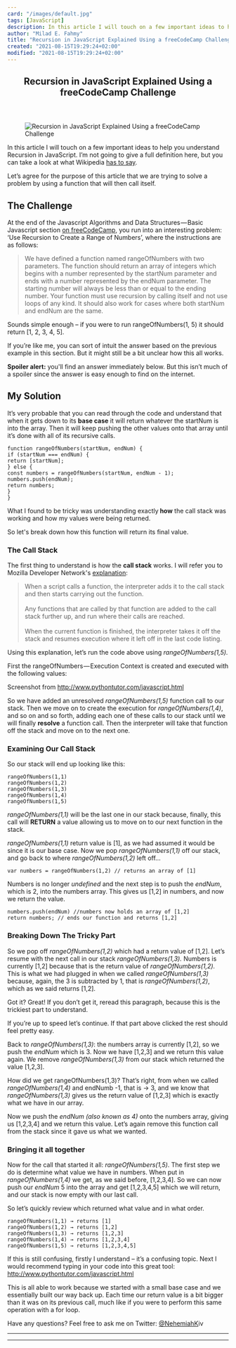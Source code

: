 ```yaml
---
card: "/images/default.jpg"
tags: [JavaScript]
description: In this article I will touch on a few important ideas to help
author: "Milad E. Fahmy"
title: "Recursion in JavaScript Explained Using a freeCodeCamp Challenge"
created: "2021-08-15T19:29:24+02:00"
modified: "2021-08-15T19:29:24+02:00"
---
```

<div class="site-wrapper">
<main id="site-main" class="site-main outer">
<div class="inner">
<article class="post-full post tag-javascript tag-recursion tag-freecodecamp ">
<header class="post-full-header">
<h1 class="post-full-title">Recursion in JavaScript Explained Using a freeCodeCamp Challenge</h1>
</header>
<figure class="post-full-image">
<picture>
<source media="(max-width: 700px)" sizes="1px" srcset="data:image/gif;base64,R0lGODlhAQABAIAAAAAAAP///yH5BAEAAAAALAAAAAABAAEAAAIBRAA7 1w">
<source media="(min-width: 701px)" sizes="(max-width: 800px) 400px,
(max-width: 1170px) 700px,
1400px" srcset="/news/content/images/size/w300/2020/06/Marketing-Business-Corporate-Start-up-Facebook-Cover--1--1.png 300w,
/news/content/images/size/w600/2020/06/Marketing-Business-Corporate-Start-up-Facebook-Cover--1--1.png 600w,
/news/content/images/size/w1000/2020/06/Marketing-Business-Corporate-Start-up-Facebook-Cover--1--1.png 1000w,
/news/content/images/size/w2000/2020/06/Marketing-Business-Corporate-Start-up-Facebook-Cover--1--1.png 2000w">
<img onerror="this.style.display='none'" src="/news/content/images/size/w2000/2020/06/Marketing-Business-Corporate-Start-up-Facebook-Cover--1--1.png" alt="Recursion in JavaScript Explained Using a freeCodeCamp Challenge">
</picture>
</figure>
<section class="post-full-content">
<div class="post-content">
<p>In this article I will touch on a few important ideas to help you understand Recursion in JavaScript. I’m not going to give a full definition here, but you can take a look at what Wikipedia <a href="https://en.wikipedia.org/wiki/Recursion_%28computer_science%29" rel="noopener">has to say</a>. </p>
<p>Let’s agree for the purpose of this article that we are trying to solve a problem by using a function that will then call itself.</p>
<h2 id="the-challenge">The Challenge</h2>
<p>At the end of the Javascript Algorithms and Data Structures — Basic Javascript section <a href="https://www.freecodecamp.org/learn/">on freeCodeCamp</a>, you run into an interesting problem: ‘Use Recursion to Create a Range of Numbers’, where the instructions are as follows:</p>
<blockquote>We have defined a function named rangeOfNumbers with two parameters. The function should return an array of integers which begins with a number represented by the startNum parameter and ends with a number represented by the endNum parameter. The starting number will always be less than or equal to the ending number. Your function must use recursion by calling itself and not use loops of any kind. It should also work for cases where both startNum and endNum are the same.</blockquote>
<p>Sounds simple enough – if you were to run rangeOfNumbers(1, 5) it should return [1, 2, 3, 4, 5].</p>
<p>If you’re like me, you can sort of intuit the answer based on the previous example in this section. But it might still be a bit unclear how this all works.</p>
<p><strong>Spoiler alert:</strong> you'll find an answer immediately below. But this isn’t much of a spoiler since the answer is easy enough to find on the internet.</p>
<h2 id="my-solution">My Solution</h2>
<p>It’s very probable that you can read through the code and understand that when it gets down to its <strong>base case</strong> it will return whatever the startNum is into the array. Then it will keep pushing the other values onto that array until it’s done with all of its recursive calls.</p><pre><code class="language-javascript">function rangeOfNumbers(startNum, endNum) {
if (startNum === endNum) {
return [startNum];
} else {
const numbers = rangeOfNumbers(startNum, endNum - 1);
numbers.push(endNum);
return numbers;
}
}</code></pre>
<p>What I found to be tricky was understanding exactly<strong> how</strong> the call stack was working and how my values were being returned.</p>
<p>So let's break down how this function will return its final value.</p>
<h3 id="the-call-stack">The Call Stack</h3>
<p>The first thing to understand is how the <strong>call stack</strong> works. I will refer you to Mozilla Developer Network's <a href="https://developer.mozilla.org/en-US/docs/Glossary/Call_stack" rel="noopener">explanation</a>:</p>
<blockquote>When a script calls a function, the interpreter adds it to the call stack and then starts carrying out the function.<br><br>Any functions that are called by that function are added to the call stack further up, and run where their calls are reached.<br><br>When the current function is finished, the interpreter takes it off the stack and resumes execution where it left off in the last code listing.</blockquote>
<p>Using this explanation, let’s run the code above using <em>rangeOfNumbers(1,5).</em></p>
<p>First the rangeOfNumbers — Execution Context is created and executed with the following values:</p>
<figcaption>Screenshot from <a href="http://www.pythontutor.com/javascript.html" data-href="http://www.pythontutor.com/javascript.html" class="markup--anchor markup--figure-anchor" rel="noopener" target="_blank">http://www.pythontutor.com/javascript.html</a></figcaption>
</figure>
<p>So we have added an unresolved <em>rangeOfNumbers(1,5)</em> function call to our stack. Then we move on to create the execution for <em>rangeOfNumbers(1,4)</em>, and so on and so forth, adding each one of these calls to our stack until we will finally <strong>resolve</strong> a function call. Then the interpreter will take that function off the stack and move on to the next one.</p>
<h3 id="examining-our-call-stack">Examining Our Call Stack</h3>
<p>So our stack will end up looking like this:</p><pre><code>rangeOfNumbers(1,1)
rangeOfNumbers(1,2)
rangeOfNumbers(1,3)
rangeOfNumbers(1,4)
rangeOfNumbers(1,5)</code></pre>
<p><em>rangeOfNumbers(1,1)</em> will be the last one in our stack because, finally, this call will <strong>RETURN</strong> a value allowing us to move on to our next function in the stack.</p>
<p><em>rangeOfNumbers(1,1)</em> return value is [1], as we had assumed it would be since it is our base case. Now we pop <em>rangeOfNumbers(1,1)</em> off our stack, and go back to where <em>rangeOfNumbers(1,2)</em> left off…</p><pre><code>var numbers = rangeOfNumbers(1,2) // returns an array of [1]</code></pre>
<p>Numbers is no longer <em>undefined</em> and the next step is to push the <em>endNum</em>, which is 2, into the numbers array. This gives us [1,2] in numbers, and now we return the value.</p><pre><code>numbers.push(endNum) //numbers now holds an array of [1,2]
return numbers; // ends our function and returns [1,2]</code></pre>
<h3 id="breaking-down-the-tricky-part">Breaking Down The Tricky Part</h3>
<p>So we pop off <em>rangeOfNumbers(1,2)</em> which had a return value of [1,2]. Let’s resume with the next call in our stack <em>rangeOfNumbers(1,3). </em>Numbers is currently [1,2] because that is the return value of <em>rangeOfNumbers(1,2). </em>This is what we had plugged in when we called <em>rangeOfNumbers(1,3)</em> because, again, the 3 is subtracted by 1, that is <em>rangeOfNumbers(1,2)</em>, which as we said returns [1,2]. </p>
<p>Got it? Great! If you don’t get it, reread this paragraph, because this is the trickiest part to understand.</p>
<p>If you’re up to speed let’s continue. If that part above clicked the rest should feel pretty easy.</p>
<p>Back to <em>rangeOfNumbers(1,3)</em>: the numbers array is currently [1,2], so we push the <em>endNum</em> which is 3. Now we have [1,2,3] and we return this value again. We remove <em>rangeOfNumbers(1,3)</em> from our stack which returned the value [1,2,3]. </p>
<p>How did we get rangeOfNumbers(1,3)? That’s right, from when we called <em>rangeOfNumbers(1,4)</em> and endNumb -1, that is → 3, and we know that <em>rangeOfNumbers(1,3)</em> gives us the return value of [1,2,3] which is exactly what we have in our array. </p>
<p>Now we push the <em>endNum (also known as 4) </em>onto the numbers array, giving us [1,2,3,4] and we return this value. Let’s again remove this function call from the stack since it gave us what we wanted.</p>
<h3 id="bringing-it-all-together">Bringing it all together </h3>
<p>Now for the call that started it all: <em>rangeOfNumbers(1,5)</em>. The first step we do is determine what value we have in numbers. When put in <em>rangeOfNumbers(1,4)</em> we get, as we said before, [1,2,3,4]. So we can now push our <em>endNum</em> 5 into the array and get [1,2,3,4,5] which we will return, and our stack is now empty with our last call.</p>
<p>So let’s quickly review which returned what value and in what order.</p><pre><code>rangeOfNumbers(1,1) → returns [1]
rangeOfNumbers(1,2) → returns [1,2]
rangeOfNumbers(1,3) → returns [1,2,3]
rangeOfNumbers(1,4) → returns [1,2,3,4]
rangeOfNumbers(1,5) → returns [1,2,3,4,5]</code></pre>
<p>If this is still confusing, firstly I understand – it’s a confusing topic. Next I would recommend typing in your code into this great tool: <a href="http://www.pythontutor.com/javascript.html" rel="noopener">http://www.pythontutor.com/javascript.html</a></p>
<p>This is all able to work because we started with a small base case and we essentially built our way back up. Each time our return value is a bit bigger than it was on its previous call, much like if you were to perform this same operation with a for loop.</p>
<p>Have any questions? Feel free to ask me on Twitter: <a href="https://twitter.com/NehemiahKiv">@NehemiahK</a>iv</p>
</div>
<hr>
<hr>
</section>
</article>
</div>
</main>
</div>
<!-- Google Tag Manager (noscript) -->
<!-- End Google Tag Manager (noscript) -->
